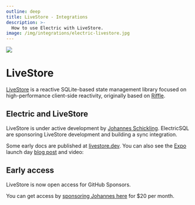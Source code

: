 ```yaml
---
outline: deep
title: LiveStore - Integrations
description: >-
  How to use Electric with LiveStore.
image: /img/integrations/electric-livestore.jpg
---
```


<img src="/img/integrations/livestore.svg" class="product-icon" />

# LiveStore

[LiveStore](https://github.com/livestorejs) is a reactive SQLite-based state management library focused on high-performance client-side reactivity, originally based on [Riffle](https://riffle.systems).

## Electric and LiveStore

LiveStore is under active development by [Johannes Schickling](https://www.schickling.dev). ElectricSQL are sponsoring LiveStore development and building a sync integration.

Some early docs are published at [livestore.dev](https://livestore.dev/getting-started/react-web). You can also see the [Expo](./expo) launch day [blog post](https://expo.dev/blog/local-first-application-development-with-livestore) and video:

<div style="max-width: 512px; margin: 12px 0">
  <div class="embed-container">
    <YoutubeEmbed video-id="zQIhJqYU1Qw" />
  </div>
</div>

## Early access

LiveStore is now open access for GitHub Sponsors.

You can get access by [sponsoring Johannes here](https://github.com/sponsors/schickling) for $20 per month.
